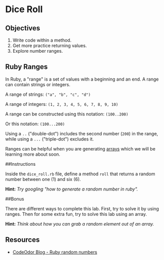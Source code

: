 # Dice Roll

## Objectives

1. Write code within a method.
2. Get more practice returning values.
3. Explore number ranges.

## Ruby Ranges

In Ruby, a "range" is a set of values with a beginning and an end. A range can contain strings or integers.

A range of strings: `("a", "b", "c", "d")`

A range of integers: `(1, 2, 3, 4, 5, 6, 7, 8, 9, 10)`

A range can be constructed using this notation: `(100..200)`

Or this notation: `(100...200)`

Using a `..` ("double-dot") includes the second number (`200`) in the range, while using a `...` ("triple-dot") excludes it.

Ranges can be helpful when you are generating [arrays](http://ruby-doc.org/core-2.2.0/Array.html) which we will be learning more about soon.  

##Instructions

Inside the `dice_roll.rb` file, define a method `roll` that returns a random number between one (1) and six (6).

**Hint:** *Try  googling "how to generate a random number in ruby".*


##Bonus

There are different ways to complete this lab. First, try to solve it by using ranges. Then for some extra fun, try to solve this lab using an array.

**Hint:** *Think about how you can grab a random element out of an array.*

## Resources
* [CodeOdor Blog - Ruby random numbers](http://www.codeodor.com/index.cfm/2007/3/25/Ruby-random-numbers/1042)
